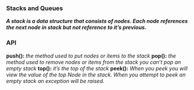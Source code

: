 ### Stacks and Queues   

***A stack is a data structure that consists of nodes. Each node references the next node in stack but not reference to it’s previous.***


### API


**push():** *the method used to put nodes or items to the stack*
**pop():** *the method used to remove nodes or items from the stack you can’t pop an empty stack*
**top():** *it’s the top of the stack*
**peek():** *When you peek you will view the value of the top Node in the stack. When you attempt to peek an empty stack an exception will be raised.*
